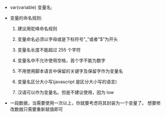 - var(variable) 变量名;

- 变量的命名规则:

  1. 建议用驼峰命名规则

  2. 变量命名必须以字母或是下标符号”\_”或者”\$”为开头

  3. 变量名长度不能超过 255 个字符

  4. 变量名中不允许使用空格，首个字不能为数字

  5. 不用使用脚本语言中保留的关键字及保留字作为变量名

  6. 变量名区分大小写(javascript 是区分大小写的语言)

  7. 汉语可以作为变量名。但是不建议使用，因为 low

- 一段数据，当需要使用一次以上，你就要考虑将其封装为一个变量了。 想要修改数据只需要重新赋值即可
